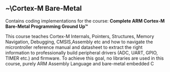## ~\Cortex-M Bare-Metal</br>
Contains coding implementations for the course: **Complete ARM Cortex-M Bare-Metal Programming Ground Up™**

This course teaches Cortex-M Internals, Pointers, Structures, Memory Navigation, Debugging, CMSIS,Assembly etc and how to navigate the microntroller reference manual and datasheet to extract the right information to professionally build peripheral drivers (ADC, UART, GPIO, TIMER etc.) and firmware. To achieve this goal, no libraries are used in this course, purely ARM Assembly Language and bare-metal embedded C
